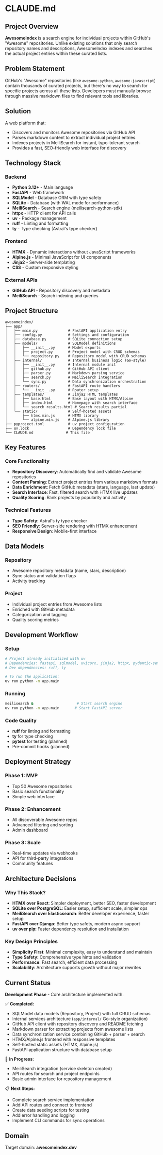 # CLAUDE.md

## Project Overview

**AwesomeIndex** is a search engine for individual projects within GitHub's "Awesome" repositories. Unlike existing solutions that only search repository names and descriptions, AwesomeIndex indexes and searches the actual project entries within these curated lists.

## Problem Statement

GitHub's "Awesome" repositories (like `awesome-python`, `awesome-javascript`) contain thousands of curated projects, but there's no way to search for specific projects across all these lists. Developers must manually browse through massive markdown files to find relevant tools and libraries.

## Solution

A web platform that:
- Discovers and monitors Awesome repositories via GitHub API
- Parses markdown content to extract individual project entries
- Indexes projects in MeiliSearch for instant, typo-tolerant search
- Provides a fast, SEO-friendly web interface for discovery

## Technology Stack

### Backend
- **Python 3.12+** - Main language
- **FastAPI** - Web framework
- **SQLModel** - Database ORM with type safety
- **SQLite** - Database (with WAL mode for performance)
- **MeiliSearch** - Search engine (meilisearch-python-sdk)
- **httpx** - HTTP client for API calls
- **uv** - Package management
- **ruff** - Linting and formatting
- **ty** - Type checking (Astral's type checker)

### Frontend
- **HTMX** - Dynamic interactions without JavaScript frameworks
- **Alpine.js** - Minimal JavaScript for UI components
- **Jinja2** - Server-side templating
- **CSS** - Custom responsive styling

### External APIs
- **GitHub API** - Repository discovery and metadata
- **MeiliSearch** - Search indexing and queries

## Project Structure

```
awesomeindex/
├── app/
│   ├── main.py              # FastAPI application entry
│   ├── config.py            # Settings and configuration
│   ├── database.py          # SQLite connection setup
│   ├── models/              # SQLModel definitions
│   │   ├── __init__.py      # Model exports
│   │   ├── project.py       # Project model with CRUD schemas
│   │   └── repository.py    # Repository model with CRUD schemas
│   ├── internal/            # Internal business logic (Go-style)
│   │   ├── __init__.py      # Internal module init
│   │   ├── github.py        # GitHub API client
│   │   ├── parser.py        # Markdown parsing service
│   │   ├── search.py        # MeiliSearch integration
│   │   └── sync.py          # Data synchronization orchestration
│   ├── routers/             # FastAPI route handlers
│   │   └── __init__.py      # Router setup
│   ├── templates/           # Jinja2 HTML templates
│   │   ├── base.html        # Base layout with HTMX/Alpine
│   │   ├── index.html       # Homepage with search interface
│   │   └── search_results.html # Search results partial
│   └── static/              # Self-hosted assets
│       ├── htmx.min.js      # HTMX library
│       └── alpine.min.js    # Alpine.js library
├── pyproject.toml           # uv project configuration
├── uv.lock                  # Dependency lock file
└── CLAUDE.md               # This file
```

## Key Features

### Core Functionality
- **Repository Discovery**: Automatically find and validate Awesome repositories
- **Content Parsing**: Extract project entries from various markdown formats
- **Data Enrichment**: Fetch GitHub metadata (stars, language, last update)
- **Search Interface**: Fast, filtered search with HTMX live updates
- **Quality Scoring**: Rank projects by popularity and activity

### Technical Features
- **Type Safety**: Astral's ty type checker
- **SEO Friendly**: Server-side rendering with HTMX enhancement
- **Responsive Design**: Mobile-first interface

## Data Models

### Repository
- Awesome repository metadata (name, stars, description)
- Sync status and validation flags
- Activity tracking

### Project
- Individual project entries from Awesome lists
- Enriched with GitHub metadata
- Categorization and tagging
- Quality scoring metrics

## Development Workflow

### Setup
```bash
# Project already initialized with uv
# Dependencies: fastapi, sqlmodel, uvicorn, jinja2, httpx, pydantic-settings
# Dev dependencies: ruff, ty

# To run the application:
uv run python -m app.main
```

### Running
```bash
meilisearch &                    # Start search engine
uv run python -m app.main       # Start FastAPI server
```

### Code Quality
- **ruff** for linting and formatting
- **ty** for type checking
- **pytest** for testing (planned)
- Pre-commit hooks (planned)

## Deployment Strategy

### Phase 1: MVP
- Top 50 Awesome repositories
- Basic search functionality
- Simple web interface

### Phase 2: Enhancement
- All discoverable Awesome repos
- Advanced filtering and sorting
- Admin dashboard

### Phase 3: Scale
- Real-time updates via webhooks
- API for third-party integrations
- Community features

## Architecture Decisions

### Why This Stack?
- **HTMX over React**: Simpler deployment, better SEO, faster development
- **SQLite over PostgreSQL**: Easier setup, sufficient scale, simpler ops
- **MeiliSearch over Elasticsearch**: Better developer experience, faster setup
- **FastAPI over Django**: Better type safety, modern async support
- **uv over pip**: Faster dependency resolution and installation

### Key Design Principles
- **Simplicity First**: Minimal complexity, easy to understand and maintain
- **Type Safety**: Comprehensive type hints and validation
- **Performance**: Fast search, efficient data processing
- **Scalability**: Architecture supports growth without major rewrites

## Current Status

**Development Phase** - Core architecture implemented with:

✅ **Completed:**
- SQLModel data models (Repository, Project) with full CRUD schemas
- Internal services architecture (`app/internal/` Go-style organization)
- GitHub API client with repository discovery and README fetching
- Markdown parser for extracting projects from awesome lists
- Data synchronization service combining GitHub + parser + search
- HTMX/Alpine.js frontend with responsive templates
- Self-hosted static assets (HTMX, Alpine.js)
- FastAPI application structure with database setup

🚧 **In Progress:**
- MeiliSearch integration (service skeleton created)
- API routes for search and project endpoints
- Basic admin interface for repository management

📋 **Next Steps:**
- Complete search service implementation
- Add API routes and connect to frontend
- Create data seeding scripts for testing
- Add error handling and logging
- Implement CLI commands for sync operations

## Domain

Target domain: **awesomeindex.dev**
